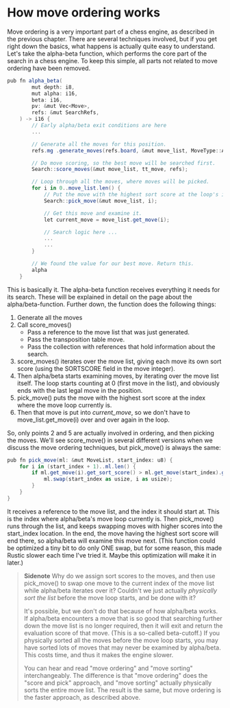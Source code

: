 # How move ordering works

Move ordering is a very important part of a chess engine, as described in
the previous chapter. There are several techniques involved, but if you get
right down the basics, what happens is actually quite easy to understand.
Let's take the alpha-beta function, which performs the core part of the
search in a chess engine. To keep this simple, all parts not related to
move ordering have been removed.

```csharp
pub fn alpha_beta(
        mut depth: i8,
        mut alpha: i16,
        beta: i16,
        pv: &mut Vec<Move>,
        refs: &mut SearchRefs,
    ) -> i16 {
        // Early alpha/beta exit conditions are here
        ...

        // Generate all the moves for this position.
        refs.mg .generate_moves(refs.board, &mut move_list, MoveType::All);

        // Do move scoring, so the best move will be searched first.
        Search::score_moves(&mut move_list, tt_move, refs);

        // Loop through all the moves, where moves will be picked.
        for i in 0..move_list.len() {
            // Put the move with the highest sort score at the loop's index.
            Search::pick_move(&mut move_list, i);

            // Get this move and examine it.
            let current_move = move_list.get_move(i);

            // Search logic here ...
            ...
            ...
        }

        // We found the value for our best move. Return this.
        alpha
    }
```

This is basically it. The alpha-beta function receives everything it needs
for its search. These will be explained in detail on the page about the
alpha/beta-function. Further down, the function does the following things:

1. Generate all the moves
2. Call score_moves()
    - Pass a reference to the move list that was just generated.
    - Pass the transposition table move.
    - Pass the collection with references that hold information about the
      search.
3. score_moves() iterates over the move list, giving each move its own sort
   score (using the SORTSCORE field in the move integer).
4. Then alpha/beta starts examining moves, by iterating over the move list
   itself. The loop starts counting at 0 (first move in the list), and
   obviously ends with the last legal move in the position.
5. pick_move() puts the move with the highest sort score at the index where
   the move loop currently is.
6. Then that move is put into _current_move_, so we don't have to
   move_list.get_move(i) over and over again in the loop.

So, only points 2 and 5 are actually involved in ordering, and then picking
the moves. We'll see score_move() in several different versions when we
discuss the move ordering techniques, but pick_move() is always the same:

```csharp
pub fn pick_move(ml: &mut MoveList, start_index: u8) {
    for i in (start_index + 1)..ml.len() {
        if ml.get_move(i).get_sort_score() > ml.get_move(start_index).get_sort_score() {
            ml.swap(start_index as usize, i as usize);
        }
    }
}
```

It receives a reference to the move list, and the index it should start at.
This is the index where alpha/beta's move loop currently is. Then
pick_move() runs through the list, and keeps swapping moves with higher
scores into the start_index location. In the end, the move having the
highest sort score will end there, so alpha/beta will examine this move
next. (This function could be optimized a tiny bit to do only ONE swap, but
for some reason, this made Rustic slower each time I've tried it. Maybe
this optimization will make it in later.)

> **Sidenote** Why do we assign sort scores to the moves, and then use
> pick_move() to swap one move to the current index of the move list while
> alpha/beta iterates over it? Couldn't we just actually _physically sort
> the list_ before the move loop starts, and be done with it?
>
> It's possible, but we don't do that because of how alpha/beta works. If
> alpha/beta encounters a move that is so good that searching further down
> the move list is no longer required, then it will exit and return the
> evaluation score of that move. (This is a so-called beta-cutoff.) If you
> physically sorted all the moves before the move loop starts, you may have
> sorted lots of moves that may never be examined by alpha/beta. This costs
> time, and thus it makes the engine slower.
> 
> You can hear and read "move ordering" and "move sorting" interchangeably.
> The difference is that "move ordering" does the "score and pick"
> approach, and "move sorting" actually physically sorts the entire move
> list. The result is the same, but move ordering is the faster approach,
> as described above.